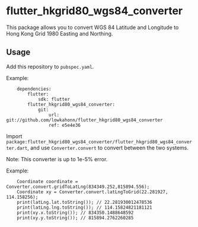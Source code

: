 # flutter_hkgrid80_wgs84_converter

This package allows you to convert WGS 84 Latitude and Longitude to Hong Kong Grid 1980 Easting and Northing.

## Usage
Add this repository to `pubspec.yaml`.

Example: 
```
    dependencies:
        flutter:
            sdk: flutter
        flutter_hkgrid80_wgs84_converter:
            git: 
                url: git://github.com/lowkahonn/flutter_hkgrid80_wgs84_converter
                ref: e5e4e36
```

Import `package:flutter_hkgrid80_wgs84_converter/flutter_hkgrid80_wgs84_converter.dart`, and use `Converter.convert` to convert between the two systems.

Note: This converter is up to 1e-5% error.

Example:
```
    Coordinate coordinate = Converter.convert.gridToLatLng(834349.252,815894.556);
    Coordinate xy = Converter.convert.latLngToGrid(22.281927, 114.158256);
    print(latLng.lat.toString()); // 22.281930012478536 
    print(latLng.lng.toString()); // 114.15824821181121
    print(xy.x.toString()); // 834350.1488648592
    print(xy.y.toString()); // 815894.2762260285
```
